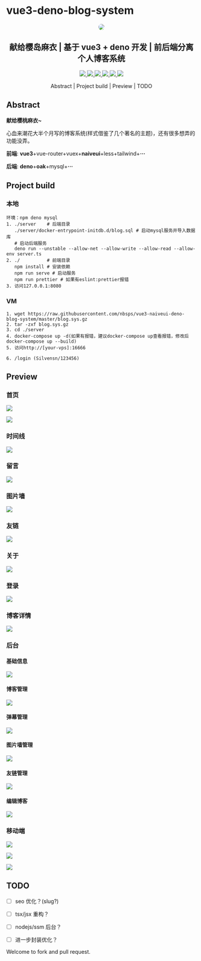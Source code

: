 # vue3-deno-blog-system

<p align=center>
  <a href="http://aurora20.nbsps.top:16666">
    <img src="./img/avatar-my1.png" style="border-radius: 50%">
  </a>
</p>

<h2 align=center>
   献给樱岛麻衣 | 基于 vue3 + deno 开发 | 前后端分离个人博客系统
</h2>
<p align="center">
   <a target="_blank" href="https://github.com/nbsps/vue3-naiveui-deno-blog-system">
      <img src="https://img.shields.io/badge/node-14.17.5-important"/>
      <img src="https://img.shields.io/badge/npm-6.14.14-important"/>
      <img src="https://img.shields.io/badge/vue-3.2.20-important"/>
      <img src="https://img.shields.io/badge/deno-1.15.3-important"/>
      <img src="https://img.shields.io/badge/oak-9.0.1-green"/>
      <img src="https://img.shields.io/badge/mysql-8.0.12-green"/>
   </a>
</p>


<p align="center"> 
    <a href="#Abstract" style="text-decoration: none;">Abstract</a> | 
   <a href="#Project build" style="text-decoration: none;">Project build</a> | 
   <a href="#Preview" style="text-decoration: none;">Preview</a> | 
   <a href="#TODO" style="text-decoration: none;">TODO</a>
</p>

## Abstract

**献给樱桃麻衣~**

心血来潮花大半个月写的博客系统(样式借鉴了几个著名的主题)，还有很多想弄的功能没弄。

**前端**: **vue3**+vue-router+vuex+**naiveui**+less+tailwind+**···**

**后端**: **deno**+**oak**+mysql+**···**

## Project build

### 本地

```
环境：npm deno mysql
1. ./server    # 后端目录
   ./server/docker-entrypoint-initdb.d/blog.sql # 启动mysql服务并导入数据库
   # 启动后端服务
   deno run --unstable --allow-net --allow-write --allow-read --allow-env server.ts
2. ./          # 前端目录
   npm install # 安装依赖
   npm run serve # 启动服务
   npm run prettier # 如果有eslint:prettier报错
3. 访问127.0.0.1:8080
```

### VM

```
1. wget https://raw.githubusercontent.com/nbsps/vue3-naiveui-deno-blog-system/master/blog.sys.gz
2. tar -zxf blog.sys.gz
3. cd ./server
4. docker-compose up -d(如果有报错，建议docker-compose up查看报错，修改后docker-compose up --build)
5. 访问http://[your-vps]:16666
```

```
6. /login (Silvensn/123456)
```

## Preview

### 首页

![](./img/home.png)

![](./img/home1.png)

### 时间线

![](./img/timeline.png)

### 留言

![](./img/barrage.png)

### 图片墙

![](./img/photo.png)

### 友链

![](./img/links.png)

### 关于

![](./img/about.png)

### 登录

![](./img/login.png)

### 博客详情

![](./img/blog.png)

### 后台

#### 基础信息

![](./img/baseinfo.png)

#### 博客管理

![](./img/blogs.png)

#### 弹幕管理

![](./img/barrages.png)

#### 图片墙管理

![](./img/photos.png)

#### 友链管理

![](./img/cmslinks.png)

#### 编辑博客

![](./img/cmsblog.png)

### 移动端

![](./img/mobile1.png)

![](./img/mobile2.png)

![](./img/mobile3.png)

## TODO

- [ ] seo 优化？(slug?)

- [ ] tsx/jsx 重构？

- [ ] nodejs/ssm 后台？

- [ ] 进一步封装优化？

Welcome to fork and pull request.
